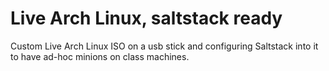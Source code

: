 # Live Arch Linux, saltstack ready
Custom Live Arch Linux ISO on a usb stick
and configuring Saltstack into it to have ad-hoc minions on class machines.

